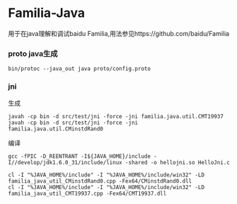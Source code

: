 # Familia-Java
用于在java理解和调试baidu Familia,用法参见https://github.com/baidu/Familia
### proto java生成 
```
bin/protoc --java_out java proto/config.proto
```
### jni 
生成

```
javah -cp bin -d src/test/jni -force -jni familia.java.util.CMT19937
javah -cp bin -d src/test/jni -force -jni familia.java.util.CMinstdRand0
```
编译

```
gcc -fPIC -D_REENTRANT -I${JAVA_HOME}/include -I//develop/jdk1.6.0_31/include/linux -shared -o hellojni.so HelloJni.c  
```

```
cl -I "%JAVA_HOME%/include" -I "%JAVA_HOME%/include/win32" -LD familia_java_util_CMinstdRand0.cpp -Fex64/CMinstdRand0.dll 
cl -I "%JAVA_HOME%/include" -I "%JAVA_HOME%/include/win32" -LD familia_java_util_CMT19937.cpp -Fex64/CMT19937.dll 
```